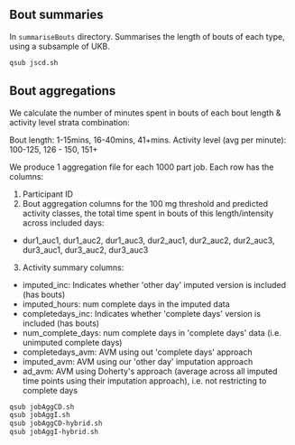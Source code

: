 



## Bout summaries


In `summariseBouts` directory. Summarises the length of bouts of each type, using a subsample of UKB.


```bash
qsub jscd.sh
```



## Bout aggregations


We calculate the number of minutes spent in bouts of each bout length & activity level strata combination:

Bout length: 1-15mins, 16-40mins, 41+mins.
Activity level (avg per minute): 100-125, 126 - 150, 151+


We produce 1 aggregation file for each 1000 part job. Each row has the columns:

1. Participant ID
2. Bout aggregation columns for the 100 mg threshold and predicted activity classes, the total time spent in bouts of this length/intensity across included days:
 - dur1_auc1, dur1_auc2, dur1_auc3, dur2_auc1, dur2_auc2, dur2_auc3, dur3_auc1, dur3_auc2, dur3_auc3
3. Activity summary columns:
 - imputed_inc: Indicates whether 'other day' imputed version is included (has bouts)
 - imputed_hours: num complete days in the imputed data
 - completedays_inc: Indicates whether 'complete days' version is included (has bouts)
 - num_complete_days: num complete days in 'complete days' data (i.e. unimputed complete days)
 - completedays_avm: AVM using out 'complete days' approach
 - imputed_avm: AVM using our 'other day' imputation approach
 - ad_avm: AVM using Doherty's approach (average across all imputed time points using their imputation approach), i.e. not restricting to complete days



```bash
qsub jobAggCD.sh
qsub jobAggI.sh
qsub jobAggCD-hybrid.sh
qsub jobAggI-hybrid.sh
```
